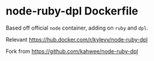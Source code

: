 # node-ruby-dpl Dockerfile

Based off official `node` container, adding on `ruby` and `dpl`.

Relevant https://hub.docker.com/r/kylevv/node-ruby-dpl

Fork from https://github.com/kahwee/node-ruby-dpl